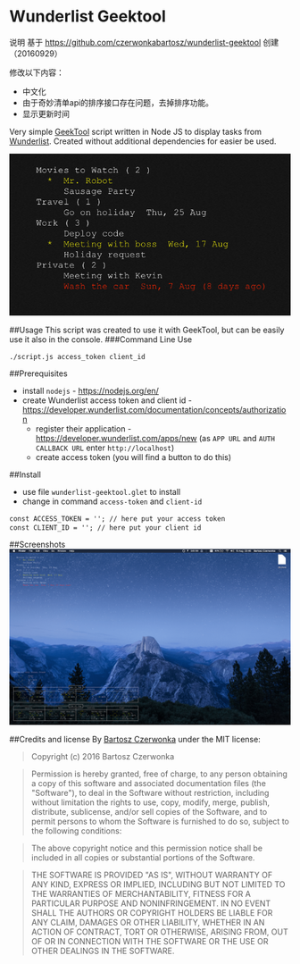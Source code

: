 # Wunderlist Geektool


说明
基于 https://github.com/czerwonkabartosz/wunderlist-geektool 创建（20160929）

修改以下内容：
- 中文化
- 由于奇妙清单api的排序接口存在问题，去掉排序功能。
- 显示更新时间

Very simple [GeekTool](http://www.tynsoe.org/v2/geektool/) script written in Node JS to display tasks from [Wunderlist](https://www.wunderlist.com/).
Created without additional dependencies for easier be used.



![](https://github.com/czerwonkabartosz/wunderlist-geektool/blob/master/screenshots/details.png?raw=true)

##Usage
This script was created to use it with GeekTool, but can be easily use it also in the console.
###Command Line Use
```
./script.js access_token client_id
```


##Prerequisites
- install `nodejs` - https://nodejs.org/en/
- create Wunderlist access token and client id - https://developer.wunderlist.com/documentation/concepts/authorization
  - register their application - https://developer.wunderlist.com/apps/new (as `APP URL` and `AUTH CALLBACK URL` enter `http://localhost`)
  - create access token (you will find a button to do this) 

##Install
- use file `wunderlist-geektool.glet` to install
- change in command `access-token` and `client-id`
```
const ACCESS_TOKEN = ''; // here put your access token
const CLIENT_ID = ''; // here put your client id
```
##Screenshots
![](https://raw.githubusercontent.com/czerwonkabartosz/wunderlist-geektool/master/screenshots/desktop_1.png)


##Credits and license
By [Bartosz Czerwonka](https://github.com/czerwonkabartosz) under the MIT license:

> Copyright (c) 2016 Bartosz Czerwonka

> Permission is hereby granted, free of charge, to any person obtaining a copy
of this software and associated documentation files (the "Software"), to deal
in the Software without restriction, including without limitation the rights
to use, copy, modify, merge, publish, distribute, sublicense, and/or sell
copies of the Software, and to permit persons to whom the Software is
furnished to do so, subject to the following conditions:

> The above copyright notice and this permission notice shall be included in all
copies or substantial portions of the Software.

> THE SOFTWARE IS PROVIDED "AS IS", WITHOUT WARRANTY OF ANY KIND, EXPRESS OR
IMPLIED, INCLUDING BUT NOT LIMITED TO THE WARRANTIES OF MERCHANTABILITY,
FITNESS FOR A PARTICULAR PURPOSE AND NONINFRINGEMENT. IN NO EVENT SHALL THE
AUTHORS OR COPYRIGHT HOLDERS BE LIABLE FOR ANY CLAIM, DAMAGES OR OTHER
LIABILITY, WHETHER IN AN ACTION OF CONTRACT, TORT OR OTHERWISE, ARISING FROM,
OUT OF OR IN CONNECTION WITH THE SOFTWARE OR THE USE OR OTHER DEALINGS IN THE
SOFTWARE.
